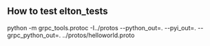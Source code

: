 ## How to test elton_tests
python -m grpc_tools.protoc -I../protos --python_out=. --pyi_out=. --grpc_python_out=. ../protos/helloworld.proto